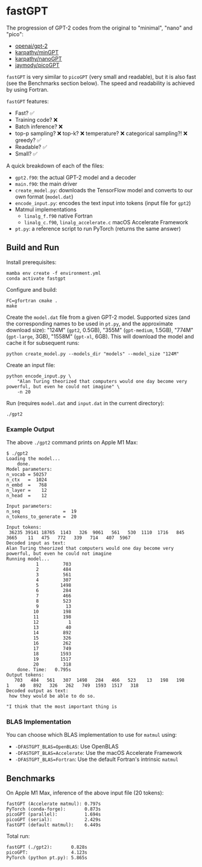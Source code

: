 # fastGPT

The progression of GPT-2 codes from the original to "minimal", "nano" and
"pico":

* [openai/gpt-2](https://github.com/openai/gpt-2)
* [karpathy/minGPT](https://github.com/karpathy/mingpt)
* [karpathy/nanoGPT](https://github.com/karpathy/nanogpt)
* [jaymody/picoGPT](https://github.com/jaymody/picoGPT)

`fastGPT` is very similar to `picoGPT` (very small and readable), but it is
also fast (see the Benchmarks section below). The speed and readability is
achieved by using Fortran.

`fastGPT` features:
* Fast? ✅
* Training code? ❌
* Batch inference? ❌
* top-p sampling? ❌ top-k? ❌ temperature? ❌ categorical sampling?! ❌ greedy? ✅
* Readable? ✅
* Small? ✅

A quick breakdown of each of the files:

* `gpt2.f90`: the actual GPT-2 model and a decoder
* `main.f90`: the main driver
* `create_model.py`: downloads the TensorFlow model and converts to our own
  format (`model.dat`)
* `encode_input.py`: encodes the text input into tokens (input file for `gpt2`)
* Matmul implementations
    * `linalg_f.f90` native Fortran
    * `linalg_c.f90`, `linalg_accelerate.c` macOS Accelerate Framework
* `pt.py`: a reference script to run PyTorch (returns the same answer)

## Build and Run

Install prerequisites:

    mamba env create -f environment.yml
    conda activate fastgpt

Configure and build:

    FC=gfortran cmake .
    make

Create the `model.dat` file from a given GPT-2 model. Supported sizes (and the
corresponding names to be used in `pt.py`, and the approximate download size):
"124M" (`gpt2`, 0.5GB), "355M" (`gpt-medium`, 1.5GB), "774M" (`gpt-large`,
3GB), "1558M" (`gpt-xl`, 6GB). This will download the model and cache it for
subsequent runs:

    python create_model.py --models_dir "models" --model_size "124M"

Create an input file:

    python encode_input.py \
        "Alan Turing theorized that computers would one day become very powerful, but even he could not imagine" \
        -n 20

Run (requires `model.dat` and `input.dat` in the current directory):

    ./gpt2

### Example Output

The above `./gpt2` command prints on Apple M1 Max:
```
$ ./gpt2
Loading the model...
    done.
Model parameters:
n_vocab = 50257
n_ctx   =  1024
n_embd  =   768
n_layer =    12
n_head  =    12

Input parameters:
n_seq                =  19
n_tokens_to_generate =  20

Input tokens:
 36235 39141 18765  1143   326  9061   561   530  1110  1716   845  3665    11   475   772   339   714   407  5967
Decoded input as text:
Alan Turing theorized that computers would one day become very powerful, but even he could not imagine
Running model...
           1         703
           2         484
           3         561
           4         307
           5        1498
           6         284
           7         466
           8         523
           9          13
          10         198
          11         198
          12           1
          13          40
          14         892
          15         326
          16         262
          17         749
          18        1593
          19        1517
          20         318
    done. Time:   0.795s
Output tokens:
   703   484   561   307  1498   284   466   523    13   198   198     1    40   892   326   262   749  1593  1517   318
Decoded output as text:
 how they would be able to do so.

"I think that the most important thing is
```

### BLAS Implementation

You can choose which BLAS implementation to use for `matmul` using:
* `-DFASTGPT_BLAS=OpenBLAS`: Use OpenBLAS
* `-DFASTGPT_BLAS=Accelerate`: Use the macOS Accelerate Framework
* `-DFASTGPT_BLAS=Fortran`: Use the default Fortran's intrinsic `matmul`

## Benchmarks

On Apple M1 Max, inference of the above input file (20 tokens):

    fastGPT (Accelerate matmul): 0.797s
    PyTorch (conda-forge):       0.873s
    picoGPT (parallel):          1.694s
    picoGPT (serial):            2.429s
    fastGPT (default matmul):    6.449s

Total run:

    fastGPT (./gpt2):       0.828s
    picoGPT:                4.123s
    PyTorch (python pt.py): 5.865s
